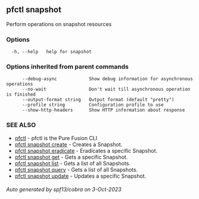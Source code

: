 ## pfctl snapshot

Perform operations on snapshot resources

### Options

```
  -h, --help   help for snapshot
```

### Options inherited from parent commands

```
      --debug-async            Show debug information for asynchronous operations
      --no-wait                Don't wait till asynchronous operation is finished
      --output-format string   Output format (default "pretty")
      --profile string         Configuration profile to use
      --show-http-headers      Show HTTP information about response
```

### SEE ALSO

* [pfctl](pfctl.md)	 - pfctl is the Pure Fusion CLI
* [pfctl snapshot create](pfctl_snapshot_create.md)	 - Creates a Snapshot.
* [pfctl snapshot eradicate](pfctl_snapshot_eradicate.md)	 - Eradicates a specific Snapshot.
* [pfctl snapshot get](pfctl_snapshot_get.md)	 - Gets a specific Snapshot.
* [pfctl snapshot list](pfctl_snapshot_list.md)	 - Gets a list of all Snapshots.
* [pfctl snapshot query](pfctl_snapshot_query.md)	 - Gets a list of all Snapshots.
* [pfctl snapshot update](pfctl_snapshot_update.md)	 - Updates a specific Snapshot.

###### Auto generated by spf13/cobra on 3-Oct-2023
